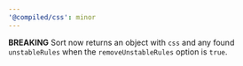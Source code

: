```yaml
---
'@compiled/css': minor
---
```


**BREAKING** Sort now returns an object with `css` and any found `unstableRules` when the `removeUnstableRules` option is `true`.
